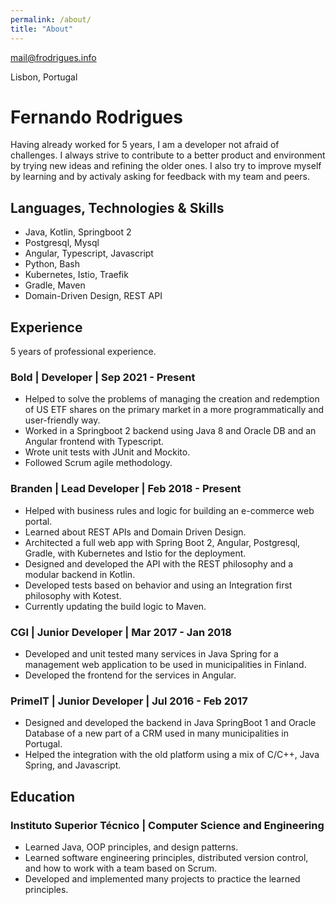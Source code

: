 ```yaml
---
permalink: /about/
title: "About"
---
```


mail@frodrigues.info

Lisbon, Portugal


# Fernando Rodrigues

Having already worked for 5 years, I am a developer not afraid of challenges. I always strive to contribute to a better product and environment by trying new ideas and refining the older ones.  I also try to improve myself by learning and by activaly asking for feedback with my team and peers.

## Languages, Technologies & Skills

- Java, Kotlin, Springboot 2
- Postgresql, Mysql
- Angular, Typescript, Javascript
- Python, Bash
- Kubernetes, Istio, Traefik
- Gradle, Maven
- Domain-Driven Design, REST API

## Experience

5 years of professional experience.

### Bold | Developer | Sep 2021 - Present

- Helped to solve the problems of managing the creation and redemption of US ETF shares on the primary market in a more programmatically and user-friendly way.
- Worked in a Springboot 2 backend using Java 8 and Oracle DB and an Angular frontend with Typescript.
- Wrote unit tests with JUnit and Mockito.
- Followed Scrum agile methodology.

### Branden | Lead Developer | Feb 2018 - Present

- Helped with business rules and logic for building an e-commerce web portal.
- Learned about REST APIs and Domain Driven Design.
- Architected a full web app with Spring Boot 2, Angular, Postgresql, Gradle, with Kubernetes and Istio for the deployment.
- Designed and developed the API with the REST philosophy and a modular backend in Kotlin.
- Developed tests based on behavior and using an Integration first philosophy with Kotest.
- Currently updating the build logic to Maven.


### CGI | Junior Developer | Mar 2017 - Jan 2018

- Developed and unit tested many services in Java Spring for a management web application to be used in municipalities in Finland.
- Developed the frontend for the services in Angular.

### PrimeIT | Junior Developer | Jul 2016 - Feb 2017

- Designed and developed the backend in Java SpringBoot 1 and Oracle Database of a new part of a CRM used in many municipalities in Portugal.
- Helped the integration with the old platform using a mix of C/C++, Java Spring, and Javascript.

## Education

### Instituto Superior Técnico | Computer Science and Engineering

- Learned Java, OOP principles, and design patterns.
- Learned software engineering principles, distributed version control, and how to work with a team based on Scrum.
- Developed and implemented many projects to practice the learned principles.
